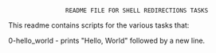 					README FILE FOR SHELL REDIRECTIONS TASKS
This readme contains scripts for the various tasks that:

0-hello_world - prints "Hello, World" followed by a new line.
